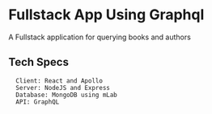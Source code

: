 # Fullstack App Using Graphql
A Fullstack application for querying books and authors

## Tech Specs
```
  Client: React and Apollo 
  Server: NodeJS and Express 
  Database: MongoDB using mLab 
  API: GraphQL 
 ```
